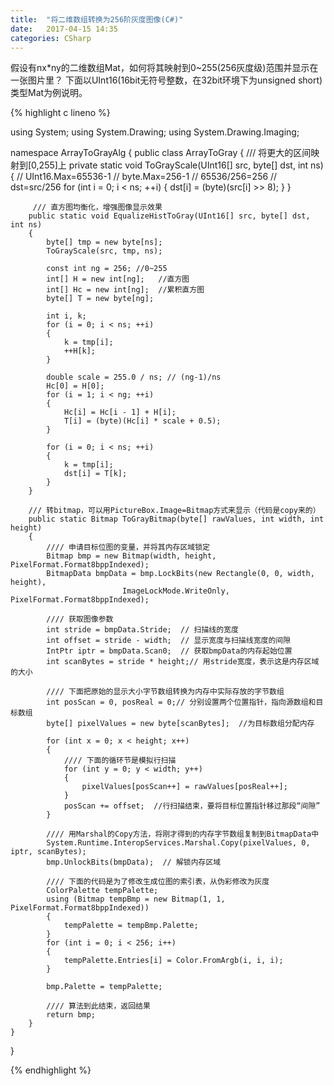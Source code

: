 ```yaml
---
title:  "将二维数组转换为256阶灰度图像(C#)"
date:   2017-04-15 14:35
categories: CSharp
---
```


假设有nx*ny的二维数组Mat，如何将其映射到0~255(256灰度级)范围并显示在一张图片里？
下面以UInt16(16bit无符号整数，在32bit环境下为unsigned short)类型Mat为例说明。

{% highlight c lineno %}

using System;
using System.Drawing;
using System.Drawing.Imaging;

namespace ArrayToGrayAlg
{
    public class ArrayToGray
    {
        /// 将更大的区间映射到[0,255]上
        private static void ToGrayScale(UInt16[] src, byte[] dst, int ns)
        {
            // UInt16.Max=65536-1
            // byte.Max=256-1
            // 65536/256=256
            // dst=src/256
            for (int i = 0; i < ns; ++i)
            {
                dst[i] = (byte)(src[i] >> 8);
            }
        }

         /// 直方图均衡化，增强图像显示效果
        public static void EqualizeHistToGray(UInt16[] src, byte[] dst, int ns)
        {
            byte[] tmp = new byte[ns];
            ToGrayScale(src, tmp, ns);

            const int ng = 256; //0~255
            int[] H = new int[ng];   //直方图
            int[] Hc = new int[ng];  //累积直方图
            byte[] T = new byte[ng];

            int i, k;
            for (i = 0; i < ns; ++i)
            {
                k = tmp[i];
                ++H[k];
            }

            double scale = 255.0 / ns; // (ng-1)/ns
            Hc[0] = H[0];
            for (i = 1; i < ng; ++i)
            {
                Hc[i] = Hc[i - 1] + H[i];
                T[i] = (byte)(Hc[i] * scale + 0.5);
            }

            for (i = 0; i < ns; ++i)
            {
                k = tmp[i];
                dst[i] = T[k];
            }
        }

        /// 转bitmap，可以用PictureBox.Image=Bitmap方式来显示（代码是copy来的）
        public static Bitmap ToGrayBitmap(byte[] rawValues, int width, int height)
        {
            //// 申请目标位图的变量，并将其内存区域锁定  
            Bitmap bmp = new Bitmap(width, height, PixelFormat.Format8bppIndexed);
            BitmapData bmpData = bmp.LockBits(new Rectangle(0, 0, width, height),
                             ImageLockMode.WriteOnly, PixelFormat.Format8bppIndexed);

            //// 获取图像参数  
            int stride = bmpData.Stride;  // 扫描线的宽度  
            int offset = stride - width;  // 显示宽度与扫描线宽度的间隙  
            IntPtr iptr = bmpData.Scan0;  // 获取bmpData的内存起始位置  
            int scanBytes = stride * height;// 用stride宽度，表示这是内存区域的大小  

            //// 下面把原始的显示大小字节数组转换为内存中实际存放的字节数组  
            int posScan = 0, posReal = 0;// 分别设置两个位置指针，指向源数组和目标数组  
            byte[] pixelValues = new byte[scanBytes];  //为目标数组分配内存  

            for (int x = 0; x < height; x++)
            {
                //// 下面的循环节是模拟行扫描  
                for (int y = 0; y < width; y++)
                {
                    pixelValues[posScan++] = rawValues[posReal++];
                }
                posScan += offset;  //行扫描结束，要将目标位置指针移过那段“间隙”  
            }

            //// 用Marshal的Copy方法，将刚才得到的内存字节数组复制到BitmapData中  
            System.Runtime.InteropServices.Marshal.Copy(pixelValues, 0, iptr, scanBytes);
            bmp.UnlockBits(bmpData);  // 解锁内存区域  

            //// 下面的代码是为了修改生成位图的索引表，从伪彩修改为灰度  
            ColorPalette tempPalette;
            using (Bitmap tempBmp = new Bitmap(1, 1, PixelFormat.Format8bppIndexed))
            {
                tempPalette = tempBmp.Palette;
            }
            for (int i = 0; i < 256; i++)
            {
                tempPalette.Entries[i] = Color.FromArgb(i, i, i);
            }

            bmp.Palette = tempPalette;

            //// 算法到此结束，返回结果  
            return bmp;
        }  
    }
}

{% endhighlight %}